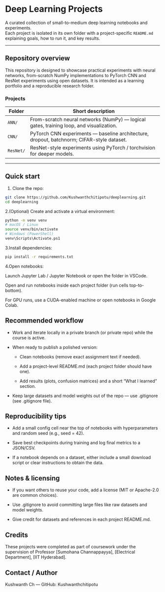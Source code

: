 # Deep Learning Projects

A curated collection of small-to-medium deep learning notebooks and experiments.  
Each project is isolated in its own folder with a project-specific `README.md` explaining goals, how to run it, and key results.

---

## Repository overview

This repository is designed to showcase practical experiments with neural networks, from-scratch NumPy implementations to PyTorch CNN and ResNet experiments using open datasets. It is intended as a learning portfolio and a reproducible research folder.

### Projects
| Folder | Short description |
|--------|-------------------|
| `ANN/`   | From-scratch neural networks (NumPy) — logical gates, training loop, and visualization. |
| `CNN/`   | PyTorch CNN experiments — baseline architecture, dropout, batchnorm; CIFAR-style dataset. |
| `ResNet/`| ResNet-style experiments using PyTorch / torchvision for deeper models. |

---

## Quick start

1. Clone the repo:
```bash
git clone https://github.com/Kushwanthchitipotu/deeplearning.git
cd deeplearning
```
2.(Optional) Create and activate a virtual environment:

```bash
python -m venv venv
# macOS / Linux
source venv/bin/activate
# Windows (PowerShell)
venv\Scripts\Activate.ps1
```
3.Install dependencies:
```bash
pip install -r requirements.txt
```
4.Open notebooks:

Launch Jupyter Lab / Jupyter Notebook or open the folder in VSCode.

Open and run notebooks inside each project folder (run cells top-to-bottom).

For GPU runs, use a CUDA-enabled machine or open notebooks in Google Colab.

## Recommended workflow
- Work and iterate locally in a private branch (or private repo) while the course is active.

- When ready to publish a polished version:

  - Clean notebooks (remove exact assignment text if needed).

  - Add a project-level README.md (each project folder should have one).

  - Add results (plots, confusion matrices) and a short “What I learned” section.

- Keep large datasets and model weights out of the repo — use .gitignore (see .gitignore file).

## Reproducibility tips
- Add a small config cell near the top of notebooks with hyperparameters and random seed (e.g., seed = 42).

- Save best checkpoints during training and log final metrics to a JSON/CSV.

- If a notebook depends on a dataset, either include a small download script or clear instructions to obtain the data.


## Notes & licensing
- If you want others to reuse your code, add a license (MIT or Apache-2.0 are common choices).

- Use .gitignore to avoid committing large files like raw datasets and model weights.

- Give credit for datasets and references in each project README.md.


## Credits

These projects were completed as part of coursework under the supervision of Professor [Sumohana Channappayya], [Electrical Department], [IIT Hyderabad].
 

## Contact / Author
Kushwanth Ch — GitHub: Kushwanthchitipotu


